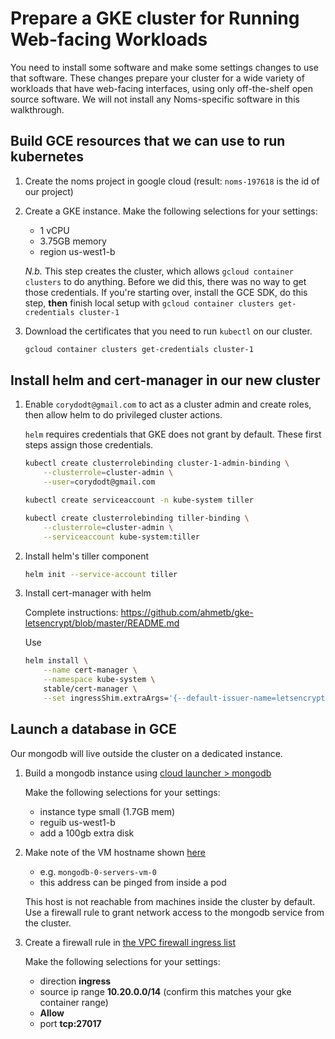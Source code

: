 # Prepare a GKE cluster for Running Web-facing Workloads

You need to install some software and make some settings changes to use that software. These changes
prepare your cluster for a wide variety of workloads that have web-facing interfaces, using only
off-the-shelf open source software. We will not install any Noms-specific software in this walkthrough.

## Build GCE resources that we can use to run kubernetes

1. Create the noms project in google cloud (result: `noms-197618` is the id of our project)

2. Create a GKE instance. Make the following selections for your settings:
      - 1 vCPU
      - 3.75GB memory
      - region us-west1-b

    *N.b.* This step creates the cluster, which allows `gcloud container clusters` to do anything. Before we did this, there was no way to get those credentials. If 
    you're starting over, install the GCE SDK, do this step, **then** finish local setup with
    `gcloud container clusters get-credentials cluster-1`

3. Download the certificates that you need to run `kubectl` on our cluster.
    ```bash
    gcloud container clusters get-credentials cluster-1
    ```

## Install helm and cert-manager in our new cluster

1. Enable `corydodt@gmail.com` to act as a cluster admin and create roles,
then allow helm to do privileged cluster actions.

   `helm` requires credentials that GKE does not grant by default. These first steps 
   assign those credentials.

    ```bash
    kubectl create clusterrolebinding cluster-1-admin-binding \
        --clusterrole=cluster-admin \
        --user=corydodt@gmail.com

    kubectl create serviceaccount -n kube-system tiller

    kubectl create clusterrolebinding tiller-binding \
        --clusterrole=cluster-admin \
        --serviceaccount kube-system:tiller
    ```


2. Install helm's tiller component
    ```bash
    helm init --service-account tiller
    ```

3. Install cert-manager with helm
    
    Complete instructions: https://github.com/ahmetb/gke-letsencrypt/blob/master/README.md
    
    Use
    ```bash
    helm install \
        --name cert-manager \
        --namespace kube-system \
        stable/cert-manager \
        --set ingressShim.extraArgs='{--default-issuer-name=letsencrypt-prod,--default-issuer-kind=ClusterIssuer}'
    ```

## Launch a database in GCE
Our mongodb will live outside the cluster on a dedicated instance.

1. Build a mongodb instance using 
    [cloud launcher > mongodb](https://console.cloud.google.com/launcher/details/click-to-deploy-images/mongodb?q=mongo&project=noms-197618)

    Make the following selections for your settings:
      - instance type small (1.7GB mem)
      - reguib us-west1-b
      - add a 100gb extra disk

2. Make note of the VM hostname shown [here](https://console.cloud.google.com/compute/instances?project=noms-197618)
      - e.g. `mongodb-0-servers-vm-0`
      - this address can be pinged from inside a pod

    This host is not reachable from machines inside the cluster by default.
    Use a firewall rule to grant network access to the mongodb service from
    the cluster.

3. Create a firewall rule in [the VPC firewall ingress list](https://console.cloud.google.com/networking/firewalls/list?project=noms-197618&tab=INGRESS)

    Make the following selections for your settings:
      - direction **ingress**
      - source ip range **10.20.0.0/14** (confirm this matches your gke container range)
      - **Allow**
      - port **tcp:27017**
